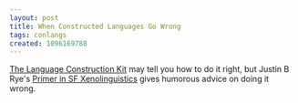 ```yaml
---
layout: post
title: When Constructed Languages Go Wrong
tags: conlangs
created: 1096169788
---
```

 [The Language Construction Kit](/blog/blosxom.cgi/2004/09/19#kit) may tell you how to do it right, but Justin B Rye's [Primer in SF Xenolinguistics](http://www.xibalba.demon.co.uk/jbr/lingo.html) gives humorous advice on doing it wrong. 
